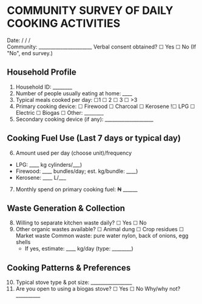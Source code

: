# COMMUNITY SURVEY OF DAILY COOKING ACTIVITIES
Date:      /       /       /                                                       
Community: ______________________
Verbal consent obtained?  ☐ Yes   ☐ No (If "No", end survey.)

## Household Profile
1. Household ID: ________
2. Number of people usually eating at home: ____
3. Typical meals cooked per day:  ☐1   ☐ 2   ☐ 3   ☐ >3
4. Primary cooking device: ☐ Firewood  ☐ Charcoal  ☐ Kerosene  !☐ LPG  ☐ Electric  ☐ Biogas                        ☐ Other: ________
5. Secondary cooking device (if any): ____________________

## Cooking Fuel Use (Last 7 days or typical day)
6. Amount used per day (choose unit)/frequency
 - LPG:  ____ kg cylinders/___)
- Firewood: ____ bundles/day; est. kg/bundle: ____)
 - Kerosene: ____ L/___

7. Monthly spend on primary cooking fuel: ₦ ______

## Waste Generation & Collection
8. Willing to separate kitchen waste daily?  ☐ Yes ☐ No
9. Other organic wastes available? ☐ Animal dung ☐ Crop residues ☐ Market waste
Common waste: pure water nylon, back of onions, egg shells
    - If yes, estimate: ____ kg/day (type: ________)

## Cooking Patterns & Preferences
10. Typical stove type & pot size: _________________
11. Are you open to using a biogas stove? ☐ Yes ☐ No  Why/why not? __________


